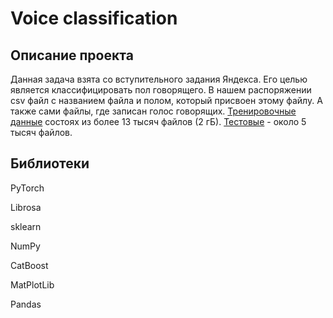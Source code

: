 # Voice classification

## Описание проекта

Данная задача взята со вступительного задания Яндекса. Его целью является классифицировать пол говорящего. В нашем распоряжении csv файл с названием файла и полом, который присвоен этому файлу. А также сами файлы, где записан голос говорящих. [Тренировочные данные](https://www.kaggle.com/datasets/danilkadyrov/train-audio) состоях из более 13 тысяч файлов (2 гБ). [Тестовые](https://www.kaggle.com/datasets/danilkadyrov/testbiometry) - около 5 тысяч файлов.

## Библиотеки

PyTorch

Librosa

sklearn

NumPy

CatBoost

MatPlotLib

Pandas
